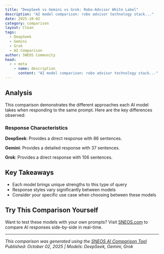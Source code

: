 ```yaml
---
title: "DeepSeek vs Gemini vs Grok: Robo-Advisor White Label"
description: "AI model comparison: robo advisor technology stack..."
date: 2025-10-02
category: comparison
layout: Clean
tags:
  - DeepSeek
  - Gemini
  - Grok
  - AI Comparison
author: SNEOS Community
head:
  - - meta
    - name: description
      content: "AI model comparison: robo advisor technology stack..."
---
```


<ChatComparison
  title="DeepSeek vs Gemini vs Grok: Robo-Advisor White Label"
  prompt="robo advisor technology stack"
  :responses='{
    "DeepSeek": "Of course. Here is a comprehensive breakdown of a typical Robo-Advisor technology stack, broken down by layer and function.\n\nA robo-advisor\u0027s stack is designed for **automation, scalability, security, and regulatory compliance**. It\u0027s a blend of financial rigor and modern software engineering.\n\n---\n\n### The High-Level Architecture\n\nA robo-advisor\u0027s system can be visualized in three main layers:\n\n1.  **Front-End (Client Layer):** How users interact with the service.\n2.  **Back-End (Application \u0026 Business Logic Layer):** The brain that handles everything from user accounts to portfolio calculations.\n3.  **Data \u0026 Infrastructure Layer:** The foundation that supports the entire system.\n\n---\n\n### 1. Front-End (Client Layer)\n\nThis is the user-facing part, including web and mobile applications.\n\n*   **Technologies:**\n    *   **Web:** React.js, Angular, Vue.js, or a server-rendered framework like Next.js (for React) or Nuxt.js (for Vue). These frameworks allow for building dynamic, single-page applications (SPAs) that feel fast and responsive.\n    *   **Mobile:** Native (Swift for iOS, Kotlin for Android) or Cross-Platform (React Native, Flutter). Most modern robos choose cross-platform for faster development and a consistent experience.\n*   **Key Considerations:**\n    *   **User Onboarding:** The UI/UX must guide users through the crucial \u0022Know Your Customer\u0022 (KYC) and risk assessment questionnaire smoothly.\n    *   **Data Visualization:** Clear charts and graphs for portfolio performance, allocation, and projections are essential. Libraries like D3.js, Chart.js, or Highcharts are common.\n    *   **Security:** Secure input handling and communication with the back-end via HTTPS.\n\n---\n\n### 2. Back-End (Application \u0026 Business Logic Layer)\n\nThis is the core engine of the robo-advisor. It\u0027s often built as a collection of microservices.\n\n*   **Core Programming Languages:**\n    *   **Python:** The dominant language due to its powerful libraries for data science, statistics, and financial calculations (Pandas, NumPy, SciPy). Perfect for the portfolio optimization engine.\n    *   **Java:** A robust, scalable, and mature choice for building high-performance, reliable backend systems.\n    *   **Go (Golang):** Gaining popularity for its performance, concurrency support, and efficiency, ideal for handling many simultaneous users.\n    *   **Node.js:** A good choice if the team is already proficient in JavaScript and wants a unified language across the stack.\n\n*   **Key Microservices \u0026 Components:**\n\n    *   **User Management \u0026 Authentication:**\n        *   **Function:** Handles user registration, login, KYC/AML checks, and profile management.\n        *   **Tools:** Auth0, Okta, or a custom-built service using OAuth2/JWT.\n\n    *   **Risk Profiling Engine:**\n        *   **Function:** Analyzes user questionnaire responses to determine a risk tolerance score and assign a suitable portfolio model.\n        *   **Logic:** Often a rule-based system, sometimes incorporating machine learning for more dynamic profiling.\n\n    *   **Portfolio Optimization Engine (The \u0022Secret Sauce\u0022):**\n        *   **Function:** This is the core intellectual property. It uses Modern Portfolio Theory (MPT), Black-Litterman, or other models to create and maintain optimal asset allocations.\n        *   **Libraries:** Heavily relies on Python\u0027s \u0060PyPortfolioOpt\u0060, \u0060cvxpy\u0060, \u0060QuantLib\u0060, and custom-built algorithms.\n\n    *   **Trading \u0026 Rebalancing Engine:**\n        *   **Function:** Automatically executes buy/sell orders to align user portfolios with their target allocation. Handles tax-loss harvesting strategies.\n        *   **Integration:** Connects to **Brokerage APIs** (like Alpaca, Interactive Brokers, or Apex Clearing) to place trades.\n\n    *   **Account Aggregation \u0026 Data Feeds:**\n        *   **Function:** Pulls in external account data (if offered) and real-time market data.\n        *   **Tools:** Plaid, Yodlee for account aggregation. Bloomberg, Reuters, or IEX Cloud for market data.\n\n---\n\n### 3. Data \u0026 Infrastructure Layer\n\nThis layer ensures the system is reliable, secure, and can scale.\n\n*   **Cloud Providers (Infrastructure as a Service - IaaS):**\n    *   **AWS:** The most common choice (EC2, RDS, Lambda, S3).\n    *   **Google Cloud Platform (GCP):** Strong in data analytics and AI/ML.\n    *   **Microsoft Azure:** Popular in enterprise settings.\n    *   **Why Cloud?** Provides scalability, reliability, and a wide array of managed services, reducing the need for in-house DevOps.\n\n*   **Databases:**\n    *   **Relational (SQL):** PostgreSQL, MySQL. Used for transactional data where ACID compliance is critical (user accounts, orders, transactions).\n    *   **NoSQL:** MongoDB, DynamoDB. Often used for storing unstructured data like user behavior logs, time-series market data, or document-based profiles.\n    *   **Data Warehousing:** Amazon Redshift, Google BigQuery. Used for complex analytics and reporting on historical data.\n\n*   **APIs \u0026 Integration:**\n    *   **Internal:** RESTful APIs and/or GraphQL are used for communication between microservices.\n    *   **External:** Critical integration with **Brokerage/Custodian APIs** (to hold assets and execute trades) and **Payment Processors** (like Stripe, Plaid) for funding accounts.\n\n*   **DevOps \u0026 Monitoring:**\n    *   **Containerization:** Docker to package applications.\n    *   **Orchestration:** Kubernetes to manage and scale containers.\n    *   **CI/CD:** Jenkins, GitLab CI, CircleCI for automated testing and deployment.\n    *   **Monitoring:** Prometheus, Grafana, Datadog for tracking application performance and health.\n\n---\n\n### The \u0022Secret Sauce\u0022: Specialized Components\n\nBeyond the standard stack, successful robos invest heavily in:\n\n1.  **Tax-Loss Harvesting Algorithm:** A sophisticated logic to identify and sell losing positions to offset taxes, while staying within regulatory \u0022wash sale\u0022 rules.\n2.  **Financial Planning Logic:** Algorithms for goal-based planning (e.g., retirement, down payment) that project future values and suggest contribution levels.\n3.  **Machine Learning / AI:** Used for more personalized portfolio suggestions, predictive analytics on cash flows, and advanced fraud detection.\n\n---\n\n### Summary Table of the Technology Stack\n\n| Layer | Component | Example Technologies |\n| :--- | :--- | :--- |\n| **Front-End** | Web Framework | React, Angular, Vue.js |\n| | Mobile Framework | React Native, Flutter, Swift, Kotlin |\n| | Data Visualization | D3.js, Chart.js |\n| **Back-End** | Core Language | **Python**, Java, Go, Node.js |\n| | Portfolio Engine | PyPortfolioOpt, NumPy, Pandas, Custom Algorithms |\n| | API Framework | Django REST, Spring Boot, Express.js |\n| | Authentication | Auth0, Okta, Custom JWT |\n| **Data \u0026 Infra** | Cloud Provider | **AWS**, Google Cloud, Microsoft Azure |\n| | Database (SQL) | **PostgreSQL**, MySQL |\n| | Database (NoSQL) | MongoDB, DynamoDB |\n| | Data Warehouse | Redshift, BigQuery |\n| | Brokerage API | Alpaca, Interactive Brokers, Apex Clearing |\n| | Account Aggregation | **Plaid**, Yodlee |\n| **DevOps** | Containerization | **Docker** |\n| | Orchestration | **Kubernetes** |\n| | CI/CD | Jenkins, GitLab CI |\n| | Monitoring | Prometheus, Grafana |\n\n### Key Considerations When Choosing a Stack\n\n*   **Time-to-Market:** Using managed services (cloud, Auth0, Plaid) speeds up development significantly.\n*   **Team Expertise:** The best stack is one your team can build and maintain effectively.\n*   **Regulatory Compliance (FINRA, SEC):** The entire system must be built with audit trails, data security, and compliance in mind from day one. This is non-negotiable.\n*   **Scalability:** The architecture must be able to handle a growing number of users and assets under management (AUM) without performance degradation.\n\nThis stack provides a robust, flexible, and scalable foundation for building a modern robo-advisor capable of competing in today\u0027s financial technology landscape.",
    "Gemini": "The technology stack of a robo-advisor is complex and can vary depending on the specific needs and goals of the platform. However, most robo-advisors share a core set of technologies. Here\u0027s a breakdown of a typical robo-advisor technology stack, categorized by function:\n\n**1. User Interface (UI) \u0026 User Experience (UX):**\n\n*   **Frontend Technologies:**\n    *   **Frameworks/Libraries:** React, Angular, Vue.js (for building interactive and responsive user interfaces)\n    *   **Languages:** JavaScript, HTML, CSS\n    *   **Responsive Design Frameworks:** Bootstrap, Material UI, Tailwind CSS (for ensuring compatibility across different devices)\n    *   **UI/UX Design Tools:** Figma, Adobe XD, Sketch (for designing user-friendly interfaces)\n\n**2. Backend \u0026 API:**\n\n*   **Backend Languages:** Python (popular due to its extensive libraries for data science and finance), Java, Node.js, Ruby on Rails, Go\n*   **Backend Frameworks:** Django, Flask (Python), Spring (Java), Express.js (Node.js), Ruby on Rails\n*   **API Gateway:** Kong, Tyk, Apigee (for managing and securing APIs)\n*   **Authentication \u0026 Authorization:** OAuth 2.0, JSON Web Tokens (JWT), SAML (for secure user authentication and authorization)\n\n**3. Database:**\n\n*   **Relational Databases:** PostgreSQL, MySQL, MariaDB (for structured data storage like user profiles, account information, and transaction history)\n*   **NoSQL Databases:** MongoDB, Cassandra, Redis (for storing unstructured or semi-structured data like market data, chat logs, and caching)\n\n**4. Investment Algorithm \u0026 Portfolio Management:**\n\n*   **Programming Languages:** Python, R, MATLAB (for developing and implementing investment algorithms)\n*   **Data Science Libraries:**\n    *   **Python:** NumPy, Pandas, SciPy, Scikit-learn, TensorFlow, PyTorch (for data analysis, statistical modeling, and machine learning)\n    *   **R:** Tidyverse, Caret, Forecast (for statistical analysis and forecasting)\n*   **Quantitative Analysis Tools:**  Libraries or proprietary software for backtesting, risk analysis, and portfolio optimization.\n*   **Trading Infrastructure:** Connectivity to brokers and exchanges via APIs.\n\n**5. Data Feeds \u0026 Market Data:**\n\n*   **Real-time Market Data Providers:** Refinitiv, Bloomberg, FactSet, IEX (for providing real-time stock prices, economic data, and news)\n*   **Data Processing and Integration:**  Tools to clean, transform, and integrate data from various sources.\n\n**6. Security:**\n\n*   **Encryption:** TLS/SSL (for encrypting data in transit), AES (for encrypting data at rest)\n*   **Firewalls:**  Web application firewalls (WAFs) and network firewalls to protect against cyber threats.\n*   **Intrusion Detection/Prevention Systems (IDS/IPS):**  Tools for monitoring network traffic for suspicious activity.\n*   **Vulnerability Scanning and Penetration Testing:** Regular security assessments to identify and address vulnerabilities.\n\n**7. Compliance \u0026 Reporting:**\n\n*   **Compliance Software:** Solutions for KYC (Know Your Customer), AML (Anti-Money Laundering), and regulatory reporting.\n*   **Reporting Tools:**  Tools for generating reports for clients and regulatory bodies.\n\n**8. Infrastructure \u0026 Deployment:**\n\n*   **Cloud Providers:** Amazon Web Services (AWS), Google Cloud Platform (GCP), Microsoft Azure (for hosting and scaling the platform)\n*   **Containerization:** Docker (for packaging applications into containers)\n*   **Orchestration:** Kubernetes (for managing and scaling containerized applications)\n*   **Continuous Integration/Continuous Deployment (CI/CD):**  Tools like Jenkins, GitLab CI, CircleCI (for automating the software development and deployment process)\n*   **Monitoring \u0026 Logging:** Prometheus, Grafana, ELK Stack (Elasticsearch, Logstash, Kibana) (for monitoring system performance and logging events)\n\n**9. Customer Support \u0026 Communication:**\n\n*   **Chatbots:**  Used for automated customer support.\n*   **Email Marketing:**  Platforms like Mailchimp or SendGrid for communicating with users.\n*   **CRM (Customer Relationship Management):**  Systems like Salesforce or HubSpot for managing customer interactions.\n\n**Example Stack for a Hypothetical Robo-Advisor:**\n\n*   **Frontend:** React, JavaScript, CSS, Bootstrap\n*   **Backend:** Python (Django), REST API\n*   **Database:** PostgreSQL\n*   **Investment Algorithm:** Python (NumPy, Pandas, Scikit-learn)\n*   **Market Data:** Refinitiv API\n*   **Cloud:** AWS\n*   **CI/CD:** Jenkins\n*   **Security:** AWS WAF, TLS/SSL, regular penetration testing\n\n**Key Considerations When Choosing a Technology Stack:**\n\n*   **Scalability:**  The ability to handle increasing numbers of users and transactions.\n*   **Security:** Protecting user data and preventing unauthorized access.\n*   **Reliability:** Ensuring the platform is always available and performing optimally.\n*   **Maintainability:**  Making the platform easy to update and maintain.\n*   **Cost:**  Balancing functionality with cost-effectiveness.\n*   **Integration:**  The ability to integrate with other systems, such as brokers, custodians, and third-party data providers.\n*   **Compliance:**  Meeting regulatory requirements.\n*   **Team Expertise:** The skills and experience of the development team.\n\nThe specific choices for each component of the stack will depend on the specific requirements of the robo-advisor and its target market.  It\u0027s crucial to carefully evaluate the different options and choose the technologies that best meet the platform\u0027s needs.\n",
    "Grok": "Building a robo-advisor\u2014a digital platform that provides automated, algorithm-driven financial planning and investment management services\u2014requires a well-thought-out technology stack. The stack must handle user interfaces, data processing, algorithmic calculations, security, and integrations with financial systems. Below is a detailed breakdown of a typical technology stack for a robo-advisor, categorized by functionality:\n\n---\n\n### **1. Frontend (User Interface and Experience)**\nThe frontend is the client-facing part of the robo-advisor where users interact with the platform via web or mobile applications. It needs to be intuitive and responsive.\n\n- **Frameworks/Libraries**:\n  - **React.js** or **Vue.js**: For building dynamic and responsive web interfaces.\n  - **Flutter** or **React Native**: For cross-platform mobile app development (iOS and Android).\n  - **Angular**: For more complex, enterprise-level web applications.\n- **CSS Frameworks**:\n  - **Tailwind CSS** or **Bootstrap**: For styling and responsive design.\n- **State Management**:\n  - **Redux** (with React) or **Vuex** (with Vue): For managing application state.\n- **Tools**:\n  - **Figma** or **Adobe XD**: For designing UI/UX prototypes before development.\n- **APIs**:\n  - REST or GraphQL for communication between frontend and backend.\n\n---\n\n### **2. Backend (Server-Side Logic and APIs)**\nThe backend handles the core logic of the robo-advisor, including user authentication, portfolio management algorithms, and integrations with financial data providers.\n\n- **Programming Languages**:\n  - **Python**: Popular for its extensive libraries for data analysis and machine learning (used for portfolio optimization algorithms).\n  - **Node.js**: For building scalable APIs and handling asynchronous operations.\n  - **Java** or **C#**: For enterprise-grade, high-performance backend systems.\n- **Frameworks**:\n  - **Django** or **Flask** (Python): For building RESTful APIs and backend logic.\n  - **Express.js** (Node.js): For lightweight and fast API development.\n  - **Spring Boot** (Java): For robust, scalable backend systems.\n- **API Development**:\n  - RESTful APIs or GraphQL for communication with the frontend and external systems.\n- **Authentication \u0026 Authorization**:\n  - **OAuth 2.0**: For secure user authentication and third-party integrations.\n  - **JWT (JSON Web Tokens)**: For session management and secure API access.\n\n---\n\n### **3. Database (Data Storage and Management)**\nRobo-advisors need to store user data, transaction history, portfolio details, and other financial information securely and efficiently.\n\n- **Relational Databases**:\n  - **PostgreSQL**: For structured data like user profiles, transaction records, and portfolio holdings.\n  - **MySQL**: For simpler relational data storage.\n- **NoSQL Databases**:\n  - **MongoDB**: For flexible storage of unstructured data, such as user preferences or session data.\n  - **Redis**: For caching and real-time data access (e.g., market data feeds).\n- **Time-Series Databases**:\n  - **InfluxDB** or **TimescaleDB**: For storing and analyzing historical market data and portfolio performance metrics.\n\n---\n\n### **4. Algorithmic Engine (Portfolio Management and Optimization)**\nThe core of a robo-advisor is its ability to provide automated investment advice and portfolio management using algorithms.\n\n- **Programming Languages**:\n  - **Python**: Libraries like **NumPy**, **Pandas**, **SciPy**, and **scikit-learn** are ideal for data analysis, risk modeling, and machine learning.\n  - **R**: For statistical computing and financial modeling.\n- **Machine Learning Libraries**:\n  - **TensorFlow** or **PyTorch**: For building predictive models (e.g., market trend analysis).\n  - **XGBoost** or **LightGBM**: For risk assessment and portfolio optimization.\n- **Optimization Libraries**:\n  - **CVXPY** (Python): For convex optimization problems like portfolio allocation.\n- **Financial Libraries**:\n  - **QuantLib**: For advanced financial modeling and pricing of instruments.\n  - **yfinance** or **Alpha Vantage**: For pulling historical and real-time market data.\n\n---\n\n### **5. Cloud Infrastructure and Deployment**\nModern robo-advisors rely on cloud platforms for scalability, reliability, and cost efficiency.\n\n- **Cloud Providers**:\n  - **AWS (Amazon Web Services)**: For compute (EC2), storage (S3), and managed services like RDS (Relational Database Service).\n  - **Microsoft Azure**: For AI/ML tools and scalable infrastructure.\n  - **Google Cloud Platform (GCP)**: For data analytics and machine learning capabilities.\n- **Containerization and Orchestration**:\n  - **Docker**: For containerizing applications to ensure consistency across environments.\n  - **Kubernetes**: For orchestrating and managing containerized applications at scale.\n- **CI/CD Tools**:\n  - **Jenkins**, **GitHub Actions**, or **GitLab CI/CD**: For automated testing, building, and deployment pipelines.\n- **Serverless**:\n  - **AWS Lambda** or **Google Cloud Functions**: For running event-driven microservices (e.g., triggering rebalancing logic).\n\n---\n\n### **6. Data Integration (Financial Data and APIs)**\nRobo-advisors require real-time and historical financial data for market analysis, portfolio rebalancing, and user insights.\n\n- **Market Data Providers**:\n  - **Alpha Vantage**, **Yahoo Finance**, **Quandl**, or **Bloomberg API**: For stock prices, indices, and other market data.\n- **Banking and Custodial APIs**:\n  - **Plaid**: For connecting to user bank accounts and enabling ACH transfers.\n  - **Apex Clearing** or **Alpaca**: For brokerage and custodial services (executing trades).\n- **Payment Gateways**:\n  - **Stripe** or **PayPal**: For handling deposits, withdrawals, and subscription fees.\n\n---\n\n### **7. Security and Compliance**\nGiven the sensitive nature of financial data, security and regulatory compliance are critical for a robo-advisor.\n\n- **Encryption**:\n  - **TLS/SSL**: For secure data transmission.\n  - **AES-256**: For encrypting sensitive data at rest.\n- **Authentication**:\n  - Multi-Factor Authentication (MFA) for user logins.\n  - Biometric authentication for mobile apps.\n- **Compliance Tools**:\n  - Integration with regulatory frameworks like **SEC** (U.S. Security and Exchange Commission) requirements or **GDPR** (General Data Protection Regulation) for EU users.\n  - Use of tools like **Socure** or **Onfido** for KYC (Know Your Customer) and AML (Anti-Money Laundering) checks.\n- **Monitoring and Logging**:\n  - **Sentry** or **Datadog**: For real-time error tracking and performance monitoring.\n  - **ELK Stack (Elasticsearch, Logstash, Kibana)**: For centralized logging and analysis.\n\n---\n\n### **8. Analytics and Reporting**\nRobo-advisors need to provide users with insights into their portfolios and generate reports for performance tracking.\n\n- **Data Visualization**:\n  - **Chart.js**, **D3.js**, or **Highcharts**: For interactive charts and graphs in the frontend.\n- **Business Intelligence Tools**:\n  - **Tableau** or **Power BI**: For deeper analytics and custom reporting.\n- **Event Tracking**:\n  - **Google Analytics** or **Mixpanel**: For tracking user behavior and engagement.\n\n---\n\n### **9. DevOps and Monitoring**\nTo ensure smooth operations and scalability, DevOps practices are essential.\n\n- **Infrastructure as Code (IaC)**:\n  - **Terraform** or **AWS CloudFormation**: For automating infrastructure provisioning.\n- **Monitoring Tools**:\n  - **Prometheus** with **Grafana**: For real-time monitoring of systems and applications.\n  - **New Relic** or **Datadog**: For application performance monitoring.\n- **Version Control**:\n  - **Git** with **GitHub**, **GitLab**, or **Bitbucket**: For collaborative development and source code management.\n\n---\n\n### Example Technology Stack for a Robo-Advisor\nHere\u2019s an example of a modern, scalable tech stack for a robo-advisor:\n\n- **Frontend**: React.js (web), React Native (mobile), Tailwind CSS.\n- **Backend**: Python (Django/Flask) for core logic and APIs.\n- **Database**: PostgreSQL (user data), Redis (caching), TimescaleDB (market data).\n- **Algorithmic Engine**: Python with Pandas, NumPy, scikit-learn, and CVXPY.\n- **Cloud**: AWS (EC2, S3, Lambda, RDS), Kubernetes for orchestration.\n- **Data Integration**: Plaid (banking), Alpaca (brokerage), Alpha Vantage (market data).\n- **Security**: OAuth 2.0, JWT, TLS/SSL, Socure for KYC/AML.\n- **Analytics**: Chart.js (visualization), Google Analytics (tracking).\n- **DevOps**: Docker, Terraform, GitHub Actions, Prometheus/Grafana.\n\n---\n\nThis stack can vary depending on the specific needs of the robo-advisor, such as target audience, scale, regulatory requirements, and budget. Startups might opt for simpler, cost-effective tools, while established firms may prioritize enterprise-grade solutions for robustness and compliance.\n\nIf you\u2019re looking to build or customize a robo-advisor, let me know, and I can dive deeper into specific components or provide guidance on implementation!"
  }'
  published-date="10:01"
/>

## Analysis

This comparison demonstrates the different approaches each AI model takes when responding to the same prompt. Here are the key differences observed:

### Response Characteristics

**DeepSeek**: Provides a direct response with 86 sentences. 

**Gemini**: Provides a detailed response with 37 sentences. 

**Grok**: Provides a direct response with 106 sentences. 

## Key Takeaways

- Each model brings unique strengths to this type of query
- Response styles vary significantly between models
- Consider your specific use case when choosing between these models

## Try This Comparison Yourself

Want to test these models with your own prompts? Visit [SNEOS.com](https://sneos.com) to compare AI responses side-by-side in real-time.

---

*This comparison was generated using the [SNEOS AI Comparison Tool](https://sneos.com)*
*Published: October 02, 2025 | Models: DeepSeek, Gemini, Grok*
